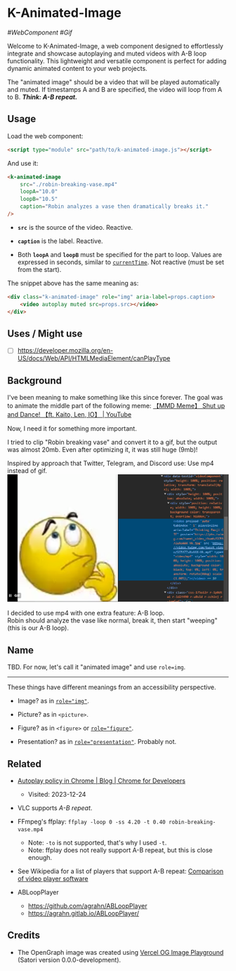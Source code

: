 # K-Animated-Image
_#WebComponent #Gif_

<!-- TODO: Reword -->
Welcome to K-Animated-Image, a web component designed to effortlessly integrate and showcase autoplaying and muted videos with A-B loop functionality. This lightweight and versatile component is perfect for adding dynamic animated content to your web projects.

The "animated image" should be a video that will be played automatically and muted.
If timestamps A and B are specified, the video will loop from A to B.
**_Think: A-B repeat._**


## Usage

Load the web component:
```html
<script type="module" src="path/to/k-animated-image.js"></script>
```

And use it:
```html
<k-animated-image
    src="./robin-breaking-vase.mp4"
    loopA="10.0"
    loopB="10.5"
    caption="Robin analyzes a vase then dramatically breaks it."
/>
```

- **`src`** is the source of the video.
Reactive.

- **`caption`** is the label.
Reactive.

- Both **`loopA`** and **`loopB`** must be specified for the part to loop.
Values are expressed in seconds,
similar to [`currentTime`](https://developer.mozilla.org/en-US/docs/Web/API/HTMLMediaElement/currentTime).
Not reactive (must be set from the start).

The snippet above has the same meaning as:
```html
<div class="k-animated-image" role="img" aria-label=props.caption>
    <video autoplay muted src=props.src></video>
</div>
```


## Uses / Might use

- [ ] https://developer.mozilla.org/en-US/docs/Web/API/HTMLMediaElement/canPlayType


## Background

I've been meaning to make something like this since forever.
The goal was to animate the middle part of the following meme:
[【MMD Meme】 Shut up and Dance! 【ft. Kaito, Len, IO】 | YouTube](https://www.youtube.com/watch?v=uOGHNfG5qVo)

Now, I need it for something more important.

I tried to clip "Robin breaking vase" and convert it to a gif, but the output was almost 20mb.
Even after optimizing it, it was still huge (9mb)!

Inspired by approach that Twitter, Telegram, and Discord use: Use mp4 instead of gif.
![Twitter using video HTML element to represent a gif](./junk/twitter-gif--2023-12-24.png)

I decided to use mp4 with one extra feature: A-B loop.  
Robin should analyze the vase like normal, break it, then start "weeping" (this is our A-B loop).


## Name

TBD. For now, let's call it "animated image" and use `role=img`.

---

These things have different meanings from an accessibility perspective.

- Image? as in [`role="img"`](https://developer.mozilla.org/en-US/docs/Web/Accessibility/ARIA/Roles/img_role).

- Picture? as in `<picture>`.

- Figure? as in `<figure>` or [`role="figure"`](https://developer.mozilla.org/en-US/docs/Web/Accessibility/ARIA/Roles/figure_role).

- Presentation? as in [`role="presentation"`](https://developer.mozilla.org/en-US/docs/Web/Accessibility/ARIA/Roles/presentation_role).
Probably not.


## Related

- [Autoplay policy in Chrome | Blog | Chrome for Developers](https://developer.chrome.com/blog/autoplay)
    * Visited: 2023-12-24

- VLC supports _A-B repeat_.

- FFmpeg's ffplay: `ffplay -loop 0 -ss 4.20 -t 0.40 robin-breaking-vase.mp4`
    * Note: `-to` is not supported, that's why I used `-t`.
    * Note: ffplay does not really support A-B repeat, but this is close enough.

- See Wikipedia for a list of players that support A-B repeat:
[Comparison of video player software](https://en.wikipedia.org/wiki/Comparison_of_video_player_software#Extended_features)

- ABLoopPlayer
    * https://github.com/agrahn/ABLoopPlayer
    * https://agrahn.gitlab.io/ABLoopPlayer/


## Credits

- The OpenGraph image was created using [Vercel OG Image Playground](https://og-playground.vercel.app/) (Satori version 0.0.0-development).
